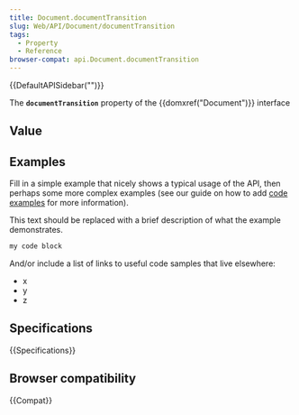 ```yaml
---
title: Document.documentTransition
slug: Web/API/Document/documentTransition
tags:
  - Property
  - Reference
browser-compat: api.Document.documentTransition
---
```

{{DefaultAPISidebar("")}}

The **`documentTransition`** property of the {{domxref("Document")}} interface 

## Value



## Examples

Fill in a simple example that nicely shows a typical usage of the API, then perhaps some more complex examples (see our guide on how to add [code examples](/en-US/docs/MDN/Contribute/Structures/Code_examples) for more information).

This text should be replaced with a brief description of what the example demonstrates.

```js
my code block
```

And/or include a list of links to useful code samples that live elsewhere:

*   x
*   y
*   z

## Specifications

{{Specifications}}

## Browser compatibility

{{Compat}}


